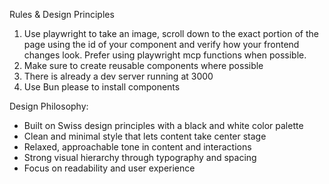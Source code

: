 Rules & Design Principles

1. Use playwright to take an image, scroll down to the exact portion of the page using the id of your component and verify how your frontend changes look. Prefer using playwright mcp functions when possible.
2. Make sure to create reusable components where possible
3. There is already a dev server running at 3000
4. Use Bun please to install components

Design Philosophy:

- Built on Swiss design principles with a black and white color palette
- Clean and minimal style that lets content take center stage
- Relaxed, approachable tone in content and interactions
- Strong visual hierarchy through typography and spacing
- Focus on readability and user experience
